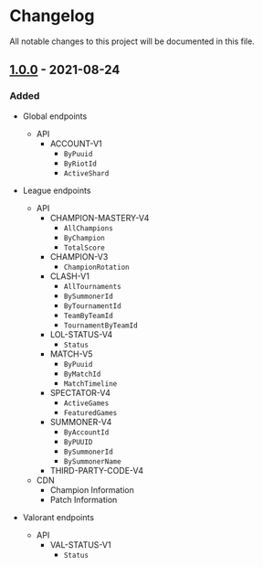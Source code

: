 # Changelog

All notable changes to this project will be documented in this file.

## [1.0.0] - 2021-08-24

### Added

- Global endpoints
  - API
    - ACCOUNT-V1
      - `ByPuuid`
      - `ByRiotId`
      - `ActiveShard`

- League endpoints
  - API
    - CHAMPION-MASTERY-V4
      - `AllChampions`
      - `ByChampion`
      - `TotalScore`
    - CHAMPION-V3
      - `ChampionRotation`
    - CLASH-V1
      - `AllTournaments`
      - `BySummonerId`
      - `ByTournamentId`
      - `TeamByTeamId`
      - `TournamentByTeamId`
    - LOL-STATUS-V4
      - `Status`
    - MATCH-V5
      - `ByPuuid`
      - `ByMatchId`
      - `MatchTimeline`
    - SPECTATOR-V4
      - `ActiveGames`
      - `FeaturedGames`
    - SUMMONER-V4
      - `ByAccountId`
      - `ByPUUID`
      - `BySummonerId`
      - `BySummonerName`
    - THIRD-PARTY-CODE-V4
  - CDN
    - Champion Information
    - Patch Information

- Valorant endpoints
  - API
    - VAL-STATUS-V1
      - `Status`

[1.0.0]: https://github.com/lilystoney/hextech/releases/tag/v1.0.0
